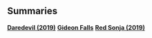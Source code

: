 ## Summaries

[**Daredevil (2019)**](https://docs.google.com/document/d/e/2PACX-1vSQCm7OjN-xPBJYmeTDUp5_5kFSXJ0-MwdaySUv-OMBXuutYkUekRJ5GuJf5PuXgeoLopX56ukyJT7m/pub)
[**Gideon Falls**](https://docs.google.com/document/d/e/2PACX-1vQ_vnTsLqkLltkLkoG8rf3_j9XRqTi-zswMDIIrLYQCywv5eBlGHFV9WqV1X6xPuzfECxdjBWp_8enw/pub)
[**Red Sonja (2019)**](https://docs.google.com/document/d/e/2PACX-1vRLXGLv94p6rLdPjF5CcjU9aO9AQLtVNtV-WqNOHYOMo8gh_IARpH7xnKqeHt4XmbD6cc1TGz8kJ0yx/pub)
